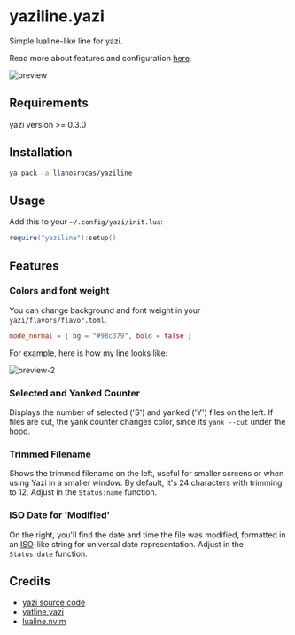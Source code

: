 # yaziline.yazi

Simple lualine-like line for yazi.

Read more about features and configuration [here](#features).

![preview](https://github.com/llanosrocas/yaziline.yazi/blob/master/.github/images/preview.png)

## Requirements

yazi version >= 0.3.0

## Installation

```sh
ya pack -a llanosrocas/yaziline
```

## Usage

Add this to your `~/.config/yazi/init.lua`:

```lua
require("yaziline"):setup()
```

## Features

### Colors and font weight

You can change background and font weight in your `yazi/flavors/flavor.toml`.

```toml
mode_normal = { bg = "#98c379", bold = false }
```

For example, here is how my line looks like:

![preview-2](https://github.com/llanosrocas/yaziline.yazi/blob/master/.github/images/preview-2.png)

### Selected and Yanked Counter

Displays the number of selected ('S') and yanked ('Y') files on the left. If files are cut, the yank counter changes color, since its `yank --cut` under the hood.

### Trimmed Filename

Shows the trimmed filename on the left, useful for smaller screens or when using Yazi in a smaller window. By default, it's 24 characters with trimming to 12. Adjust in the `Status:name` function.

### ISO Date for 'Modified'

On the right, you'll find the date and time the file was modified, formatted in an [ISO](https://en.wikipedia.org/wiki/ISO_8601)-like string for universal date representation. Adjust in the `Status:date` function.

## Credits

- [yazi source code](https://github.com/sxyazi/yazi)
- [yatline.yazi](https://github.com/imsi32/yatline.yazi/tree/main)
- [lualine.nvim](https://github.com/nvim-lualine/lualine.nvim)
